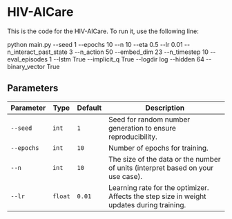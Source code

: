 # HIV-AICare

This is the code for the HIV-AICare. To run it, use the following line:

python main.py  --seed 1 --epochs 10 --n 10 --eta 0.5 --lr 0.01 --n_interact_past_state 3  --n_action 50 --embed_dim 23 --n_timestep 10 --eval_episodes 1  --lstm True --implicit_q True --logdir log  --hidden 64 --binary_vector True

## Parameters

| Parameter     | Type   | Default  | Description                                                    |
|---------------|--------|----------|----------------------------------------------------------------|
| `--seed`      | `int`  | `1`      | Seed for random number generation to ensure reproducibility.    |
| `--epochs`    | `int`  | `10`     | Number of epochs for training.                                 |
| `--n`         | `int`  | `10`     | The size of the data or the number of units (interpret based on your use case). |
| `--lr`        | `float`| `0.01`   | Learning rate for the optimizer. Affects the step size in weight updates during training. |
